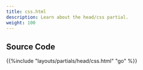 ```yaml
---
title: css.html
description: Learn about the head/css partial.
weight: 100
---
```



## Source Code 

{{%include "layouts/partials/head/css.html" "go" %}}
